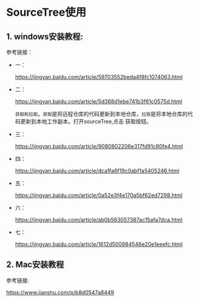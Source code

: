 # SourceTree使用

## 1. windows安装教程:

参考链接：

+ 一：

  https://jingyan.baidu.com/article/59703552beda4f8fc1074063.html

+ 二：

  https://jingyan.baidu.com/article/5d368d1ebe741b3f61c0575d.html

  `获取和拉取`。`获取`是将远程仓库的代码更新到本地仓库，`拉取`是将本地仓库的代码更新到本地工作副本。打开sourceTree,点击 获取按钮。

+ 三：

  https://jingyan.baidu.com/article/9080802206e317fd91c80fe4.html

+ 四：

  https://jingyan.baidu.com/article/dca1fa6f19c0abf1a5405246.html

+ 五：

  https://jingyan.baidu.com/article/0a52e3f4e170a5bf62ed7298.html

+ 六：

  https://jingyan.baidu.com/article/ab0b563057387ac15afa7dca.html

+ 七：

  https://jingyan.baidu.com/article/1612d500984546e20e1eeefc.html

## 2. Mac安装教程

参考链接:

https://www.jianshu.com/p/b8d0547a8449

